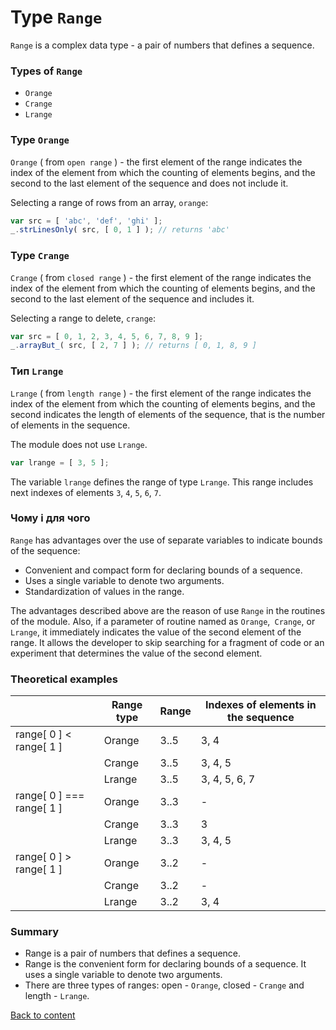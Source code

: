 # Type <code>Range</code>

<code>Range</code> is a complex data type - a pair of numbers that defines a sequence.

### Types of <code>Range</code>

- `Orange`
- `Crange`
- `Lrange`

### Type <code>Orange</code>

`Orange` ( from `open range` ) - the first element of the range indicates the index of the element from which the counting of elements begins, and the second to the last element of the sequence and does not include it.

Selecting a range of rows from an array, `orange`:

```js
var src = [ 'abc', 'def', 'ghi' ];
_.strLinesOnly( src, [ 0, 1 ] ); // returns 'abc'
```

### Type <code>Crange</code>

`Crange` ( from `closed range` ) - the first element of the range indicates the index of the element from which the counting of elements begins, and the second to the last element of the sequence and includes it.

Selecting a range to delete, `crange`:

```js
var src = [ 0, 1, 2, 3, 4, 5, 6, 7, 8, 9 ];
_.arrayBut_( src, [ 2, 7 ] ); // returns [ 0, 1, 8, 9 ]
```

### Тип <code>Lrange</code>

`Lrange` ( from `length range` ) - the first element of the range indicates the index of the element from which the counting of elements begins, and the second indicates the length of elements of the sequence, that is the number of elements in the sequence.

The module does not use `Lrange`.

```js
var lrange = [ 3, 5 ];
```

The variable `lrange` defines the range of type `Lrange`. This range includes next indexes of elements `3`, `4`, `5`, `6`, `7`.

### Чому і для чого

`Range` has advantages over the use of separate variables to indicate bounds of the sequence:

- Convenient and compact form for declaring bounds of a sequence.
- Uses a single variable to denote two arguments.
- Standardization of values in the range.

The advantages described above are the reason of use `Range` in the routines of the module. Also, if a parameter of routine named as `Orange`,` Crange`, or `Lrange`, it immediately indicates the value of the second element of the range. It allows the developer to skip searching for a fragment of code or an experiment that determines the value of the second element.

### Theoretical examples 

|                           | Range type | Range | Indexes of elements in the sequence |
|---------------------------|------------|-------|-------------------------------------|
| range[ 0 ] < range[ 1 ]   | Orange     | 3..5  | 3, 4                                |
|                           | Crange     | 3..5  | 3, 4, 5                             |
|                           | Lrange     | 3..5  | 3, 4, 5, 6, 7                       |
| range[ 0 ] === range[ 1 ] | Orange     | 3..3  | -                                   |
|                           | Crange     | 3..3  | 3                                   |
|                           | Lrange     | 3..3  | 3, 4, 5                             |
| range[ 0 ] > range[ 1 ]   | Orange     | 3..2  | -                                   |
|                           | Crange     | 3..2  | -                                   |
|                           | Lrange     | 3..2  | 3, 4                                |

### Summary 

- Range is a pair of numbers that defines a sequence.
- Range is the convenient form for declaring bounds of a sequence. It uses a single variable to denote two arguments.
- There are three types of ranges: open - `Orange`, closed - `Crange` and length - `Lrange`.

[Back to content](../README.md#Концепції)
